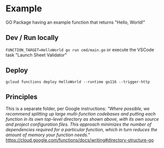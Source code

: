 # Example

GO Package having an example function that returns "Hello, World!"

## Dev / Run locally

`FUNCTION_TARGET=HelloWorld go run cmd/main.go` or execute the VSCode task "Launch Sheet Validator"

## Deploy

`gcloud functions deploy HelloWorld --runtime go116 --trigger-http`

## Principles

This is a separate folder, per Google instructions: _"Where possible, we recommend splitting up large multi-function codebases and putting each function in its own top-level directory as shown above, with its own source and project configuration files. This approach minimizes the number of dependencies required for a particular function, which in turn reduces the amount of memory your function needs."_
<https://cloud.google.com/functions/docs/writing#directory-structure-go>
